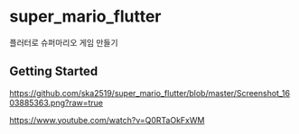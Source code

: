 # super_mario_flutter

플러터로 슈퍼마리오 게임 만들기

## Getting Started


https://github.com/ska2519/super_mario_flutter/blob/master/Screenshot_1603885363.png?raw=true

https://www.youtube.com/watch?v=Q0RTaOkFxWM
